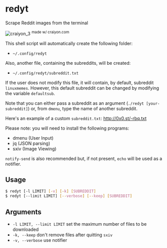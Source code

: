 # redyt

Scrape Reddit images from the terminal

![craiyon_3](https://github.com/berwiecom/fork--redyt.sh.tmp/assets/34105153/281307a2-6462-4f6b-ba06-46b753ce5649) <sup>made w/ craiyon.com<sub>

This shell script will automatically create the following folder:

  - `~/.config/redyt`

Also, another file, containing the subreddits, will be created:

  - `~/.config/redyt/subreddit.txt`

If the user does not modify this file, it will contain, by default, subreddit `linuxmemes`.
However, this default subreddit can be changed by modifying the variable `defaultsub`.

Note that you can either pass a subreddit as an argument (`./redyt [your-subreddit]`)
or, from `dmenu`, type the name of another subreddit.

Here's an example of a custom `subreddit.txt`: http://0x0.st/-rbq.txt

Please note: you will need to install the following programs:
  - dmenu (User Input)
  - jq (JSON parsing)
  - sxiv (Image Viewing)

`notify-send` is also recommended but, if not present, `echo` will be used as a notifier.

## Usage

```sh
$ redyt [-l LIMIT] [-v] [-k] [SUBREDDIT]
$ redyt [--limit LIMIT] [--verbose] [--keep] [SUBREDDIT]
```

## Arguments

* `-l LIMIT, --limit LIMIT` set the maximum number of files to be downloaded
* `-k, --keep` don't remove files after quitting `sxiv`
* `-v, --verbose` use notifier
